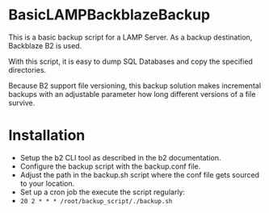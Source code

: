 # BasicLAMPBackblazeBackup
This is a basic backup script for a LAMP Server.
As a backup destination, Backblaze B2 is used.

With this script, it is easy to dump SQL Databases and copy the specified directories.

Because B2 support file versioning, this backup solution makes incremental backups with an adjustable parameter how long different versions of a file survive. 

# Installation
- Setup the b2 CLI tool as described in the b2 documentation.
- Configure the backup script with the backup.conf file.
- Adjust the path in the backup.sh script where the conf file gets sourced to your location.
- Set up a cron job the execute the script regularly:
- `20 2 * * * /root/backup_script/./backup.sh`